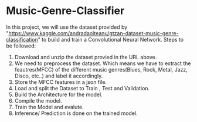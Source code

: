 # Music-Genre-Classifier 
In this project, we will use the dataset provided by "https://www.kaggle.com/andradaolteanu/gtzan-dataset-music-genre-classification" to build and train a Convolutional Neural Network.
Steps to be followed:
1. Download and unzip the dataset provied in the URL above.
2. We need to preprocess the dataset. Which means we have to extract the feautres(MFCC) of the different music genres(Blues, Rock, Metal, Jazz, Disco, etc..) and label it accordingly.
3. Store the MFCC features in a json file.
4. Load and split the Dataset to Train , Test and Validation.
5. Build the Architecture for the model.
6. Compile the model.
7. Train the Model and evalute.
8. Inference/ Prediction is done on the trained model.
